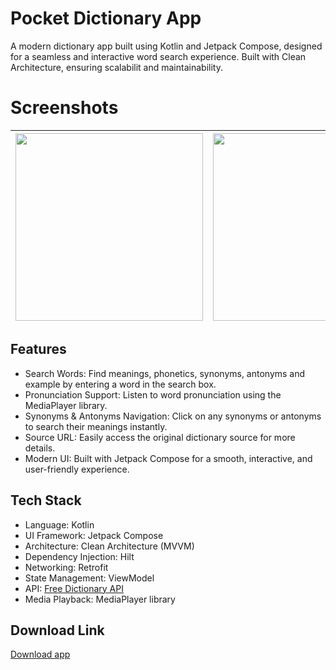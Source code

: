 # Pocket Dictionary App

A modern dictionary app built using Kotlin and Jetpack Compose, designed for a seamless and interactive word search experience. Built with Clean Architecture, ensuring scalabilit and maintainability.

# Screenshots
<img src="https://github.com/user-attachments/assets/96561be3-0c4c-41e3-83db-6a39c33f15e7" width=300/> | <img src="https://github.com/user-attachments/assets/189eedc0-fd74-4583-bb0d-47000da352d0" width=300/> | <img src="https://github.com/user-attachments/assets/8e67db00-d4f2-4e5a-8ba6-ed532756749f" width=300/> 
--- | --- | ---



## Features
* Search Words: Find meanings, phonetics, synonyms, antonyms and example by entering a word in the search box.
* Pronunciation Support: Listen to word pronunciation using the MediaPlayer library.
* Synonyms & Antonyms Navigation: Click on any synonyms or antonyms to search their meanings instantly.
* Source URL: Easily access the original dictionary source for more details.
* Modern UI: Built with Jetpack Compose for a smooth, interactive, and user-friendly experience.

## Tech Stack
* Language: Kotlin
* UI Framework: Jetpack Compose
* Architecture: Clean Architecture (MVVM)
* Dependency Injection: Hilt
* Networking: Retrofit
* State Management: ViewModel
* API: [Free Dictionary API](https://dictionaryapi.dev/)
* Media Playback: MediaPlayer library

## Download Link
[Download app](https://github.com/dattasneha/pocket-dictionary-app/releases/download/v1.0/Pocket.Dictionary.v1.0.apk)


